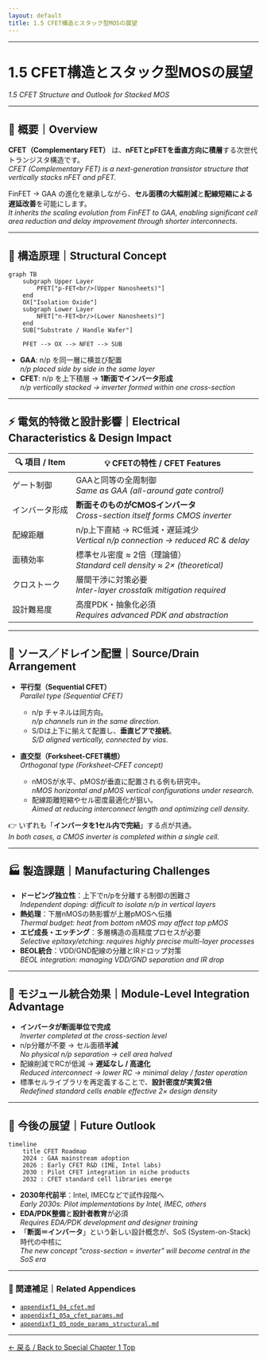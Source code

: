 ```yaml
---
layout: default
title: 1.5 CFET構造とスタック型MOSの展望
---
```


---

# 1.5 CFET構造とスタック型MOSの展望  
*1.5 CFET Structure and Outlook for Stacked MOS*

---

## 📘 概要｜Overview

**CFET（Complementary FET）** は、**nFETとpFETを垂直方向に積層**する次世代トランジスタ構造です。  
*CFET (Complementary FET) is a next-generation transistor structure that vertically stacks nFET and pFET.*  

FinFET → GAA の進化を継承しながら、**セル面積の大幅削減**と**配線短縮による遅延改善**を可能にします。  
*It inherits the scaling evolution from FinFET to GAA, enabling significant cell area reduction and delay improvement through shorter interconnects.*  

---

## 🧱 構造原理｜Structural Concept

```mermaid
graph TB
    subgraph Upper Layer
        PFET["p-FET<br/>(Upper Nanosheets)"]
    end
    OX["Isolation Oxide"]
    subgraph Lower Layer
        NFET["n-FET<br/>(Lower Nanosheets)"]
    end
    SUB["Substrate / Handle Wafer"]

    PFET --> OX --> NFET --> SUB
```

- **GAA**: n/p を同一層に横並び配置  
  *n/p placed side by side in the same layer*  
- **CFET**: n/p を上下積層 → **1断面でインバータ形成**  
  *n/p vertically stacked → inverter formed within one cross-section*  

---

## ⚡ 電気的特徴と設計影響｜Electrical Characteristics & Design Impact

| 🔍 項目 / Item | 💡 CFETの特性 / CFET Features |
|----------------|--------------------------------|
| ゲート制御 | GAAと同等の全周制御 <br/> *Same as GAA (all-around gate control)* |
| インバータ形成 | **断面そのものがCMOSインバータ** <br/> *Cross-section itself forms CMOS inverter* |
| 配線距離 | n/p上下直結 → RC低減・遅延減少 <br/> *Vertical n/p connection → reduced RC & delay* |
| 面積効率 | 標準セル密度 ≈ 2倍（理論値） <br/> *Standard cell density ≈ 2× (theoretical)* |
| クロストーク | 層間干渉に対策必要 <br/> *Inter-layer crosstalk mitigation required* |
| 設計難易度 | 高度PDK・抽象化必須 <br/> *Requires advanced PDK and abstraction* |

---

## 📐 ソース／ドレイン配置｜Source/Drain Arrangement

- **平行型（Sequential CFET）**  
  *Parallel type (Sequential CFET)*  
  - n/p チャネルは同方向。  
    *n/p channels run in the same direction.*  
  - S/Dは上下に揃えて配置し、**垂直ビアで接続**。  
    *S/D aligned vertically, connected by vias.*  

- **直交型（Forksheet-CFET構想）**  
  *Orthogonal type (Forksheet-CFET concept)*  
  - nMOSが水平、pMOSが垂直に配置される例も研究中。  
    *nMOS horizontal and pMOS vertical configurations under research.*  
  - 配線距離短縮やセル密度最適化が狙い。  
    *Aimed at reducing interconnect length and optimizing cell density.*  

👉 いずれも「**インバータを1セル内で完結**」する点が共通。  
*In both cases, a CMOS inverter is completed within a single cell.*  

---

## 🏭 製造課題｜Manufacturing Challenges

- **ドーピング独立性**：上下でn/pを分離する制御の困難さ  
  *Independent doping: difficult to isolate n/p in vertical layers*  
- **熱処理**：下層nMOSの熱影響が上層pMOSへ伝播  
  *Thermal budget: heat from bottom nMOS may affect top pMOS*  
- **エピ成長・エッチング**：多層構造の高精度プロセスが必要  
  *Selective epitaxy/etching: requires highly precise multi-layer processes*  
- **BEOL統合**：VDD/GND配線の分離とIRドロップ対策  
  *BEOL integration: managing VDD/GND separation and IR drop*  

---

## 🧩 モジュール統合効果｜Module-Level Integration Advantage

- **インバータが断面単位で完成**  
  *Inverter completed at the cross-section level*  
- n/p分離が不要 → セル面積**半減**  
  *No physical n/p separation → cell area halved*  
- 配線削減でRCが低減 → **遅延なし / 高速化**  
  *Reduced interconnect → lower RC → minimal delay / faster operation*  
- 標準セルライブラリを再定義することで、**設計密度が実質2倍**  
  *Redefined standard cells enable effective 2× design density*  

---

## 🔮 今後の展望｜Future Outlook

```mermaid
timeline
    title CFET Roadmap
    2024 : GAA mainstream adoption
    2026 : Early CFET R&D (IME, Intel labs)
    2030 : Pilot CFET integration in niche products
    2032 : CFET standard cell libraries emerge
```

- **2030年代前半**：Intel, IMECなどで試作段階へ  
  *Early 2030s: Pilot implementations by Intel, IMEC, others*  
- **EDA/PDK整備**と**設計者教育**が必須  
  *Requires EDA/PDK development and designer training*  
- 「**断面＝インバータ**」という新しい設計概念が、SoS (System-on-Stack) 時代の中核に  
  *The new concept "cross-section = inverter" will become central in the SoS era*  

---

### 🔗 関連補足｜Related Appendices

- [`appendixf1_04_cfet.md`](appendixf1_04_cfet.md)  
- [`appendixf1_05a_cfet_params.md`](appendixf1_05a_cfet_params.md)  
- [`appendixf1_05_node_params_structural.md`](appendixf1_05_node_params_structural.md)  

---

[← 戻る / Back to Special Chapter 1 Top](../f_chapter1_finfet_gaa/README.md)
